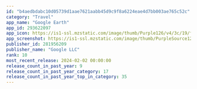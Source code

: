 ```yaml
---
id: "b4aedbdabc10d05739d1aae7621aabb45d9c9f8a6224eae4d7bb003ae765c52c"
category: "Travel"
app_name: "Google Earth"
app_id: 293622097
app_icon: https://is1-ssl.mzstatic.com/image/thumb/Purple126/v4/3c/19/fa/3c19fa22-0385-2040-a6af-23da06d60742/logo_earth_color-0-1x_U007emarketing-0-0-0-6-0-0-85-220.png/1024x1024bb.png
app_screenshot: https://is1-ssl.mzstatic.com/image/thumb/PurpleSource126/v4/e3/b9/2f/e3b92ffa-f66e-611d-ef60-ca9429c0833f/453ab2ea-ff83-4aba-97db-73620885457a_APP_IPHONE_65-1.png/1284x2778bb.png
publisher_id: 281956209
publisher_name: "Google LLC"
rank: 10
most_recent_release: 2024-02-02 00:00:00
release_count_in_past_year: 9
release_count_in_past_year_category: 17
release_count_in_past_year_top_in_category: 35
---
```

